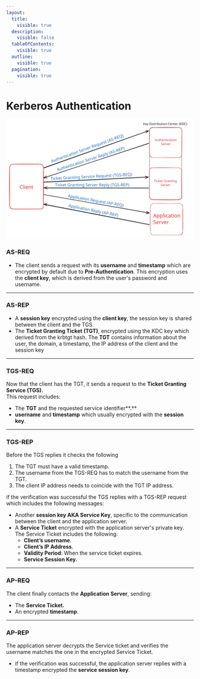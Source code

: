 ```yaml
---
layout:
  title:
    visible: true
  description:
    visible: false
  tableOfContents:
    visible: true
  outline:
    visible: true
  pagination:
    visible: true
---
```


# Kerberos Authentication

<img src="../.gitbook/assets/file.excalidraw (1).svg" alt="" class="gitbook-drawing">

### **AS-REQ**

* The client sends a request with its **username** and **timestamp** which are encrypted by default due to **Pre-Authentication**. This encryption uses the **client key**, which is derived from the user's password and username.

***

### **AS-REP**

* A **session key** encrypted using the **client key**, the session key is shared between the client and the TGS.
* The **Ticket Granting Ticket (TGT)**, encrypted using the KDC key which derived from the krbtgt hash. The **TGT** contains information about the user, the domain, a timestamp, the IP address of the client and the session key&#x20;

***

### **TGS-REQ**

Now that the client has the TGT, it sends a request to the **Ticket Granting Service (TGS).**\
This request includes:

* The **TGT** and the requested service identifier**.**
* &#x20;**username** and **timestamp** which usually encrypted with the **session** **key**.

***

### **TGS-REP**

Before the TGS replies it checks the following

1. The TGT must have a valid timestamp.
2. The username from the TGS-REQ has to match the username from the TGT.
3. The client IP address needs to coincide with the TGT IP address.

if the verification was successful the TGS replies with a TGS-REP request which includes the following messages:

* Another **session key AKA Service Key**, specific to the communication between the client and the application server.
* A **Service Ticket** encrypted with the application server's private key. \
  The Service Ticket includes the following:
  * **Client’s username**.
  * **Client’s IP Address**.
  * **Validity Period**: When the service ticket expires.
  * **Service Session Key.**

***

### **AP-REQ**

The client finally contacts the **Application Server**, sending:

* The **Service Ticket.**
* An encrypted **timestamp**.

***

### AP-REP

The application server decrypts the Service ticket and verifies the username matches the one in the encrypted Service Ticket.

* if the verification was successful, the application server replies with a timestamp encrypted the **service session key**.
